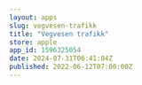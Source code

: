 ```yaml
---
layout: apps
slug: vegvesen-trafikk
title: "Vegvesen trafikk"
store: apple
app_id: 1596325054
date: 2024-07-31T06:41:04Z
published: 2022-06-12T07:00:00Z
---
```

